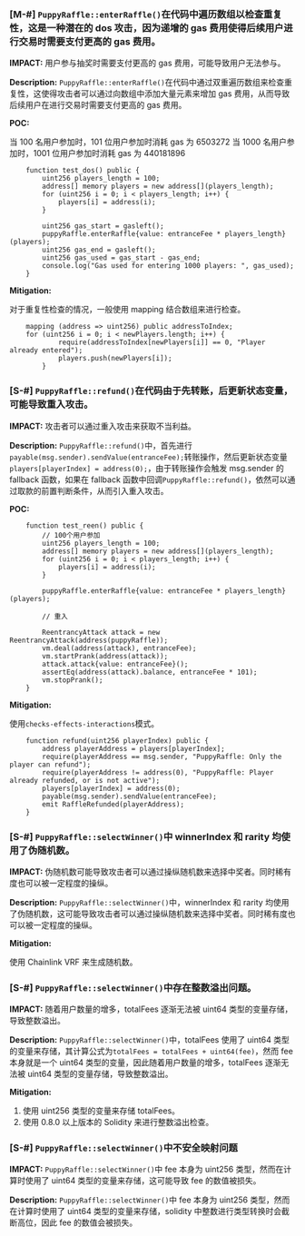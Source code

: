 ### [M-#] `PuppyRaffle::enterRaffle()`在代码中遍历数组以检查重复性，这是一种潜在的 dos 攻击，因为递增的 gas 费用使得后续用户进行交易时需要支付更高的 gas 费用。

**IMPACT:** 用户参与抽奖时需要支付更高的 gas 费用，可能导致用户无法参与。

**Description:** `PuppyRaffle::enterRaffle()`在代码中通过双重遍历数组来检查重复性，这使得攻击者可以通过向数组中添加大量元素来增加 gas 费用，从而导致后续用户在进行交易时需要支付更高的 gas 费用。

**POC:**

当 100 名用户参加时，101 位用户参加时消耗 gas 为 6503272
当 1000 名用户参加时，1001 位用户参加时消耗 gas 为 440181896

```solidity
    function test_dos() public {
        uint256 players_length = 100;
        address[] memory players = new address[](players_length);
        for (uint256 i = 0; i < players_length; i++) {
            players[i] = address(i);
        }

        uint256 gas_start = gasleft();
        puppyRaffle.enterRaffle{value: entranceFee * players_length}(players);
        uint256 gas_end = gasleft();
        uint256 gas_used = gas_start - gas_end;
        console.log("Gas used for entering 1000 players: ", gas_used);
    }
```

**Mitigation:**

对于重复性检查的情况，一般使用 mapping 结合数组来进行检查。

```solidity
    mapping (address => uint256) public addressToIndex;
    for (uint256 i = 0; i < newPlayers.length; i++) {
            require(addressToIndex[newPlayers[i]] == 0, "Player already entered");
            players.push(newPlayers[i]);
        }
```

### [S-#] `PuppyRaffle::refund()`在代码由于先转账，后更新状态变量，可能导致重入攻击。

**IMPACT:** 攻击者可以通过重入攻击来获取不当利益。

**Description:** `PuppyRaffle::refund()`中，首先进行`payable(msg.sender).sendValue(entranceFee);`转账操作，然后更新状态变量`players[playerIndex] = address(0);`，由于转账操作会触发 msg.sender 的 fallback 函数，如果在 fallback 函数中回调`PuppyRaffle::refund()`，依然可以通过取款的前置判断条件，从而引入重入攻击。

**POC:**

```solidity
    function test_reen() public {
        // 100个用户参加
        uint256 players_length = 100;
        address[] memory players = new address[](players_length);
        for (uint256 i = 0; i < players_length; i++) {
            players[i] = address(i);
        }

        puppyRaffle.enterRaffle{value: entranceFee * players_length}(players);

        // 重入

        ReentrancyAttack attack = new ReentrancyAttack(address(puppyRaffle));
        vm.deal(address(attack), entranceFee);
        vm.startPrank(address(attack));
        attack.attack{value: entranceFee}();
        assertEq(address(attack).balance, entranceFee * 101);
        vm.stopPrank();
    }
```

**Mitigation:**

使用`checks-effects-interactions`模式。

```solidity
    function refund(uint256 playerIndex) public {
        address playerAddress = players[playerIndex];
        require(playerAddress == msg.sender, "PuppyRaffle: Only the player can refund");
        require(playerAddress != address(0), "PuppyRaffle: Player already refunded, or is not active");
        players[playerIndex] = address(0);
        payable(msg.sender).sendValue(entranceFee);
        emit RaffleRefunded(playerAddress);
    }
```

### [S-#] `PuppyRaffle::selectWinner()`中 winnerIndex 和 rarity 均使用了伪随机数。

**IMPACT:** 伪随机数可能导致攻击者可以通过操纵随机数来选择中奖者。同时稀有度也可以被一定程度的操纵。

**Description:** `PuppyRaffle::selectWinner()`中，winnerIndex 和 rarity 均使用了伪随机数，这可能导致攻击者可以通过操纵随机数来选择中奖者。同时稀有度也可以被一定程度的操纵。

**Mitigation:**

使用 Chainlink VRF 来生成随机数。

### [S-#] `PuppyRaffle::selectWinner()`中存在整数溢出问题。

**IMPACT:** 随着用户数量的增多，totalFees 逐渐无法被 uint64 类型的变量存储，导致整数溢出。

**Description:** `PuppyRaffle::selectWinner()`中，totalFees 使用了 uint64 类型的变量来存储，其计算公式为`totalFees = totalFees + uint64(fee)`，然而 fee 本身就是一个 uint64 类型的变量，因此随着用户数量的增多，totalFees 逐渐无法被 uint64 类型的变量存储，导致整数溢出。

**Mitigation:**

1. 使用 uint256 类型的变量来存储 totalFees。
2. 使用 0.8.0 以上版本的 Solidity 来进行整数溢出检查。

### [S-#] `PuppyRaffle::selectWinner()`中不安全映射问题

**IMPACT:** `PuppyRaffle::selectWinner()`中 fee 本身为 uint256 类型，然而在计算时使用了 uint64 类型的变量来存储，这可能导致 fee 的数值被损失。

**Description:** `PuppyRaffle::selectWinner()`中 fee 本身为 uint256 类型，然而在计算时使用了 uint64 类型的变量来存储，solidity 中整数进行类型转换时会截断高位，因此 fee 的数值会被损失。
